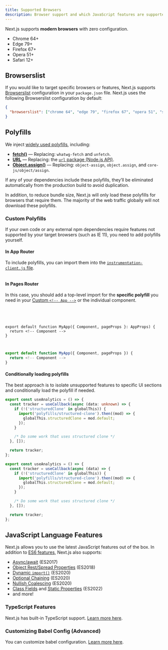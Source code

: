 ```yaml
---
title: Supported Browsers
description: Browser support and which JavaScript features are supported by Next.js.
---
```


Next.js supports **modern browsers** with zero configuration.

- Chrome 64+
- Edge 79+
- Firefox 67+
- Opera 51+
- Safari 12+

## Browserslist

If you would like to target specific browsers or features, Next.js supports [Browserslist](https://browsersl.ist) configuration in your `package.json` file. Next.js uses the following Browserslist configuration by default:

```json filename="package.json"
{
  "browserslist": ["chrome 64", "edge 79", "firefox 67", "opera 51", "safari 12"]
}
```

## Polyfills

We inject [widely used polyfills](https://github.com/vercel/next.js/blob/canary/packages/next-polyfill-nomodule/src/index.js), including:

- [**fetch()**](https://developer.mozilla.org/docs/Web/API/Fetch_API) — Replacing: `whatwg-fetch` and `unfetch`.
- [**URL**](https://developer.mozilla.org/docs/Web/API/URL) — Replacing: the [`url` package (Node.js API)](https://nodejs.org/api/url.html).
- [**Object.assign()**](https://developer.mozilla.org/docs/Web/JavaScript/Reference/Global_Objects/Object/assign) — Replacing: `object-assign`, `object.assign`, and `core-js/object/assign`.

If any of your dependencies include these polyfills, they’ll be eliminated automatically from the production build to avoid duplication.

In addition, to reduce bundle size, Next.js will only load these polyfills for browsers that require them. The majority of the web traffic globally will not download these polyfills.

### Custom Polyfills

If your own code or any external npm dependencies require features not supported by your target browsers (such as IE 11), you need to add polyfills yourself.

#### In App Router

To include polyfills, you can import them into the [`instrumentation-client.js` file](/docs/app/api-reference/file-conventions/instrumentation-client).

```ts filename="instrumentation-client.ts"

```

#### In Pages Router

In this case, you should add a top-level import for the **specific polyfill** you need in your [Custom `<!-- App -->`](/docs/pages/building-your-application/routing/custom-app) or the individual component.

```tsx filename="pages/_app.tsx" switcher




export default function MyApp({ Component, pageProps }: AppProps) {
  return <!-- Component -->
}
```

```jsx filename="pages/_app.jsx" switcher


export default function MyApp({ Component, pageProps }) {
  return <!-- Component -->
}
```

#### Conditionally loading polyfills

The best approach is to isolate unsupported features to specific UI sections and conditionally load the polyfill if needed.

```ts filename="hooks/analytics.ts" switcher
export const useAnalytics = () => {
  const tracker = useCallback(async (data: unknown) => {
    if (!('structuredClone' in globalThis)) {
      import('polyfills/structured-clone').then((mod) => {
        globalThis.structuredClone = mod.default;
      });
    }

    /* Do some work that uses structured clone */
  }, []);

  return tracker;
};
```

```js filename="hooks/analytics.js" switcher
export const useAnalytics = () => {
  const tracker = useCallback(async (data) => {
    if (!('structuredClone' in globalThis)) {
      import('polyfills/structured-clone').then((mod) => {
        globalThis.structuredClone = mod.default;
      });
    }

    /* Do some work that uses structured clone */
  }, []);

  return tracker;
};
```

## JavaScript Language Features

Next.js allows you to use the latest JavaScript features out of the box. In addition to [ES6 features](https://github.com/lukehoban/es6features), Next.js also supports:

- [Async/await](https://github.com/tc39/ecmascript-asyncawait) (ES2017)
- [Object Rest/Spread Properties](https://github.com/tc39/proposal-object-rest-spread) (ES2018)
- [Dynamic `import()`](https://github.com/tc39/proposal-dynamic-import) (ES2020)
- [Optional Chaining](https://github.com/tc39/proposal-optional-chaining) (ES2020)
- [Nullish Coalescing](https://github.com/tc39/proposal-nullish-coalescing) (ES2020)
- [Class Fields](https://github.com/tc39/proposal-class-fields) and [Static Properties](https://github.com/tc39/proposal-static-class-features) (ES2022)
- and more!

### TypeScript Features

Next.js has built-in TypeScript support. [Learn more here](/docs/pages/api-reference/config/typescript).

### Customizing Babel Config (Advanced)

You can customize babel configuration. [Learn more here](/docs/pages/guides/babel).
